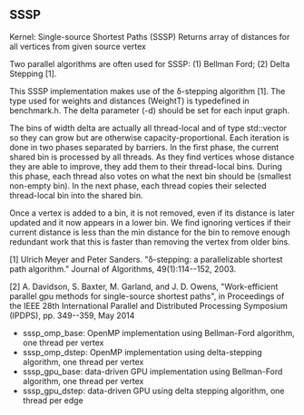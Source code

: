 ## SSSP

Kernel: Single-source Shortest Paths (SSSP)
Returns array of distances for all vertices from given source vertex

Two parallel algorithms are often used for SSSP: 
(1) Bellman Ford;
(2) Delta Stepping [1].

This SSSP implementation makes use of the δ-stepping algorithm [1].
The type used for weights and distances (WeightT) is typedefined in benchmark.h. 
The delta parameter (-d) should be set for each input graph.

The bins of width delta are actually all thread-local and of type std::vector
so they can grow but are otherwise capacity-proportional. Each iteration is
done in two phases separated by barriers. In the first phase, the current
shared bin is processed by all threads. As they find vertices whose distance
they are able to improve, they add them to their thread-local bins. During this
phase, each thread also votes on what the next bin should be (smallest
non-empty bin). In the next phase, each thread copies their selected
thread-local bin into the shared bin.

Once a vertex is added to a bin, it is not removed, even if its distance is
later updated and it now appears in a lower bin. We find ignoring vertices if
their current distance is less than the min distance for the bin to remove enough 
redundant work that this is faster than removing the vertex from older bins.

[1] Ulrich Meyer and Peter Sanders. "δ-stepping: a parallelizable shortest
	path algorithm." Journal of Algorithms, 49(1):114--152, 2003.

[2] A. Davidson, S. Baxter, M. Garland, and J. D. Owens, "Work-efficient
	parallel gpu methods for single-source shortest paths", in Proceedings
	of the IEEE 28th International Parallel and Distributed Processing
	Symposium (IPDPS), pp. 349--359, May 2014

* sssp_omp_base: OpenMP implementation using Bellman-Ford algorithm, one thread per vertex
* sssp_omp_dstep: OpenMP implementation using delta-stepping algorithm, one thread per vertex
* sssp_gpu_base: data-driven GPU implementation using Bellman-Ford algorithm, one thread per vertex
* sssp_gpu_dstep: data-driven GPU using delta stepping algorithm, one thread per edge
